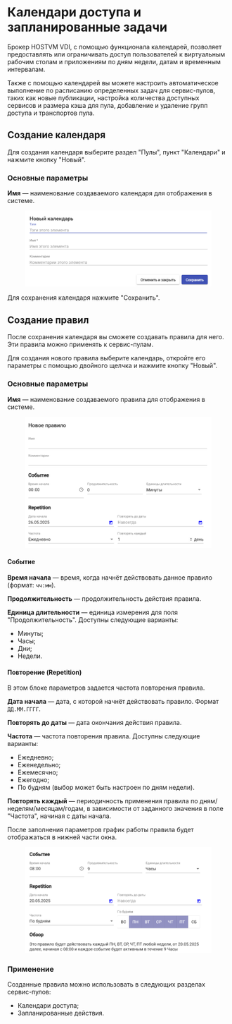 # Календари доступа и запланированные задачи

Брокер HOSTVM VDI, с помощью функционала календарей, позволяет предоставлять или ограничивать доступ пользователей к виртуальным рабочим столам и приложениям по дням недели, датам и временным интервалам.

Также  с помощью календарей вы можете настроить автоматическое выполнение по расписанию определенных задач для сервис-пулов, таких как новые публикации, настройка количества доступных сервисов и размера кэша для пула, добавление и удаление групп доступа и транспортов пула.

## Создание календаря <a href="#new" id="new"></a>

Для создания календаря выберите раздел "Пулы", пункт "Календари" и нажмите кнопку "Новый".

### Основные параметры <a href="#cal-main" id="cal-main"></a>

**Имя** — наименование создаваемого календаря для отображения в системе.

<figure><img src="../../.gitbook/assets/calendar_new.png" alt=""><figcaption></figcaption></figure>

Для сохранения календаря нажмите "Сохранить".

## Создание правил <a href="#rules" id="rules"></a>

После сохранения календаря вы сможете создавать правила для него. Эти правила можно применять к сервис-пулам.

Для создания нового правила выберите календарь, откройте его параметры с помощью двойного щелчка и нажмите кнопку "Новый".

### Основные параметры <a href="#rule-main" id="rule-main"></a>

**Имя** — наименование создаваемого правила для отображения в системе.

<figure><img src="../../.gitbook/assets/calendar_rule1.png" alt=""><figcaption></figcaption></figure>

#### Событие <a href="#event" id="event"></a>

**Время начала** — время, когда начнёт действовать данное правило (формат: `чч:мм`).

**Продолжительность** — продолжительность действия правила.

**Единица длительности** — единица измерения для поля "Продолжительность". Доступны следующие варианты:

* Минуты;
* Часы;
* Дни;
* Недели.

#### Повторение (Repetition) <a href="#repetition" id="repetition"></a>

В этом блоке параметров задается частота повторения правила.

**Дата начала** — дата, с которой начнёт действовать правило. Формат `ДД.ММ.ГГГГ`.

**Повторять до даты** — дата окончания действия правила.

**Частота** — частота повторения правила. Доступны следующие варианты:

* Ежедневно;
* Еженедельно;
* Ежемесячно;
* Ежегодно;
* По будням (выбор может быть настроен по дням недели).

**Повторять каждый** — периодичность применения правила по дням/неделям/месяцам/годам, в зависимости от заданного значения в поле "Частота", начиная с даты начала.

После заполнения параметров график работы правила будет отображаться в нижней части окна.

<figure><img src="../../.gitbook/assets/calendar_rule2.png" alt=""><figcaption></figcaption></figure>

### Применение <a href="#usage" id="usage"></a>

Созданные правила можно использовать в следующих разделах сервис-пулов:

* Календари доступа;
* Запланированные действия.
